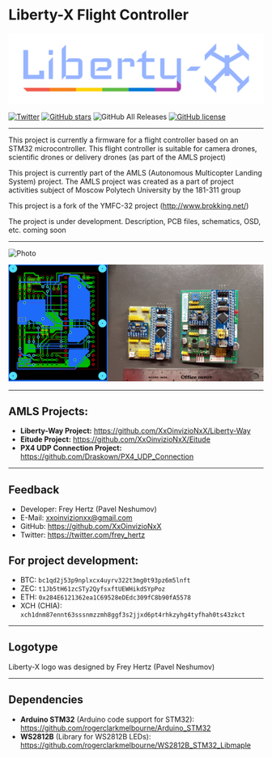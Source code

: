 # Liberty-X Flight Controller

![Logo](LOGOTYPE.png "Logo")

[![Twitter](https://img.shields.io/twitter/url?style=social&url=https%3A%2F%2Ftwitter.com%2Ffrey_hertz)](https://twitter.com/intent/tweet?text=Wow:&url=https%3A%2F%2Ftwitter.com%2Ffrey_hertz)
[![GitHub stars](https://img.shields.io/github/stars/XxOinvizioNxX/Liberty-X)](https://github.com/XxOinvizioNxX/Liberty-X/stargazers)
![GitHub All Releases](https://img.shields.io/github/downloads/XxOinvizioNxX/Liberty-X/total?style=flat-square "GitHub All Releases")
[![GitHub license](https://img.shields.io/github/license/XxOinvizioNxX/Liberty-X)](https://github.com/XxOinvizioNxX/Liberty-X/blob/main/LICENSE)

----------

This project is currently a firmware for a flight controller based on an STM32 microcontroller. This flight controller is suitable for camera drones, scientific drones or delivery drones (as part of the AMLS project)

This project is currently part of the AMLS (Autonomous Multicopter Landing System) project. The AMLS project was created as a part of project activities subject of Moscow Polytech University by the 181-311 group

This project is a fork of the YMFC-32 project (http://www.brokking.net/)

The project is under development. Description, PCB files, schematics, OSD, etc. coming soon

----------

![Photo](LIBERTY-X.png "Photo")

![PCB](PCB_PHOTO.png "PCB")

----------

## AMLS Projects:

- **Liberty-Way Project:** https://github.com/XxOinvizioNxX/Liberty-Way
- **Eitude Project:** https://github.com/XxOinvizioNxX/Eitude
- **PX4 UDP Connection Project:** https://github.com/Draskown/PX4_UDP_Connection

-----------

## Feedback
- Developer: Frey Hertz (Pavel Neshumov)
- E-Mail: xxoinvizionxx@gmail.com
- GitHub: https://github.com/XxOinvizioNxX
- Twitter: https://twitter.com/frey_hertz

## For project development:
- BTC: `bc1qd2j53p9nplxcx4uyrv322t3mg0t93pz6m5lnft`
- ZEC: `t1Jb5tH61zcSTy2QyfsxftUEWHikdSYpPoz`
- ETH: `0x284E6121362ea1C69528eDEdc309fC8b90fA5578`
- XCH (CHIA): `xch1dnm87ennt63sssnmzzmh8ggf3s2jjxd6pt4rhkzyhg4tyfhah0ts43zkct`

-----------

## Logotype
Liberty-X logo was designed by Frey Hertz (Pavel Neshumov)

-----------

## Dependencies
- **Arduino STM32** (Arduino code support for STM32): https://github.com/rogerclarkmelbourne/Arduino_STM32
- **WS2812B** (Library for WS2812B LEDs): https://github.com/rogerclarkmelbourne/WS2812B_STM32_Libmaple
